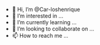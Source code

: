 - 👋 Hi, I’m @Car-loshenrique
- 👀 I’m interested in ...
- 🌱 I’m currently learning ...
- 💞️ I’m looking to collaborate on ...
- 📫 How to reach me ...

<!---
Car-loshenrique/Car-loshenrique is a ✨ special ✨ repository because its `README.md` (this file) appears on your GitHub profile.
You can click the Preview link to take a look at your changes.
---
- 💻 Estudando Power BI E Spring React e varias Área de Programação, etc.
- 👨‍🎓 Atualmente Formado E Graduado En Análise E Desenvolvimento de Sistemas/na Universidade Paulista, (SANTOS RANGEL).
- ✉ Contrata-me no email: contatohenriquemorais.ads@gmail.com
- 😀 Pronouns: ele/dele.
